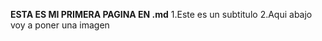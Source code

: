 **ESTA ES MI PRIMERA PAGINA EN .md**
1.Este es un subtitulo</h2>
2.Aqui abajo voy a poner una imagen
